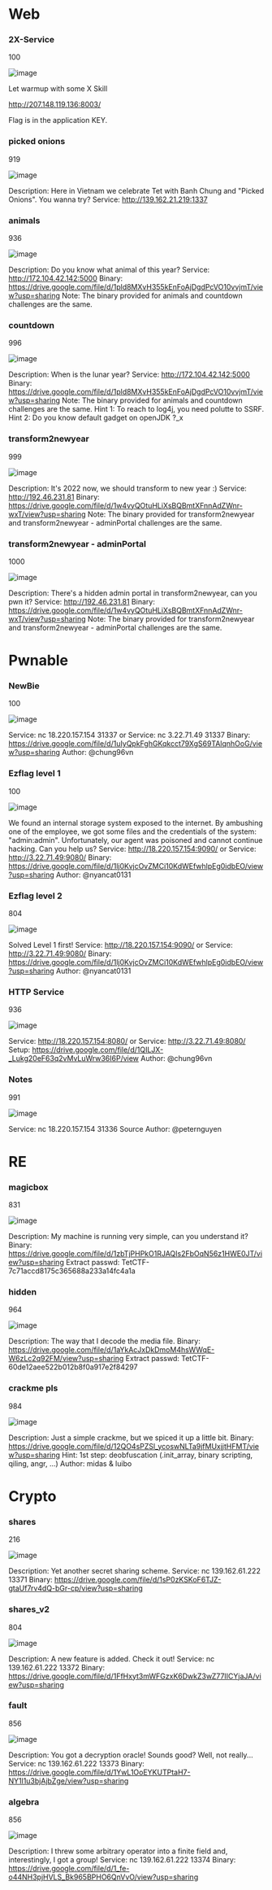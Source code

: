 # Web

### 2X-Service
100

![image](https://user-images.githubusercontent.com/61876488/147883546-53a61907-6a78-4e29-b731-3ea98af468a1.png)

Let warmup with some X Skill

http://207.148.119.136:8003/

Flag is in the application KEY.

### picked onions
919

![image](https://user-images.githubusercontent.com/61876488/147883502-c9eaa3a9-5b52-4814-bdc4-d7b68018829f.png)

Description: Here in Vietnam we celebrate Tet with Banh Chung and "Picked Onions". You wanna try?
Service: http://139.162.21.219:1337

### animals
936

![image](https://user-images.githubusercontent.com/61876488/147883523-0f34d627-acb6-426f-85d5-9363bfbe6f82.png)

Description: Do you know what animal of this year?
Service: http://172.104.42.142:5000
Binary: https://drive.google.com/file/d/1pld8MXvH355kEnFoAjDgdPcVO10vvjmT/view?usp=sharing
Note: The binary provided for animals and countdown challenges are the same.


### countdown
996

![image](https://user-images.githubusercontent.com/61876488/147883483-3a6c6910-f81b-4668-a422-fcf9245c8e0f.png)

Description: When is the lunar year?
Service: http://172.104.42.142:5000
Binary: https://drive.google.com/file/d/1pld8MXvH355kEnFoAjDgdPcVO10vvjmT/view?usp=sharing
Note: The binary provided for animals and countdown challenges are the same.
Hint 1: To reach to log4j, you need polutte to SSRF.
Hint 2: Do you know default gadget on openJDK ?_x

### transform2newyear
999

![image](https://user-images.githubusercontent.com/61876488/147883575-fd38a641-2c08-47ae-97c2-45076dd02772.png)

Description: It's 2022 now, we should transform to new year :)
Service: http://192.46.231.81
Binary: https://drive.google.com/file/d/1w4vyQOtuHLiXsBQBmtXFnnAdZWnr-wxT/view?usp=sharing
Note: The binary provided for transform2newyear and transform2newyear - adminPortal challenges are the same.

### transform2newyear - adminPortal
1000

![image](https://user-images.githubusercontent.com/61876488/147883601-8674764f-2065-4991-8174-b7c020d30787.png)

Description: There's a hidden admin portal in transform2newyear, can you pwn it?
Service: http://192.46.231.81
Binary: https://drive.google.com/file/d/1w4vyQOtuHLiXsBQBmtXFnnAdZWnr-wxT/view?usp=sharing
Note: The binary provided for transform2newyear and transform2newyear - adminPortal challenges are the same.


# Pwnable

### NewBie
100

![image](https://user-images.githubusercontent.com/61876488/147883631-73ddb523-f4cb-4d05-9d9d-16e983563906.png)

Service: nc 18.220.157.154 31337
or
Service: nc 3.22.71.49 31337
Binary: https://drive.google.com/file/d/1uIyQpkFghGKqkcct79XgS69TAlqnhOoG/view?usp=sharing
Author: @chung96vn

### Ezflag level 1
100

![image](https://user-images.githubusercontent.com/61876488/147883672-05612e3c-d3f3-426d-8b43-e792f5c491e4.png)

We found an internal storage system exposed to the internet. By ambushing one of the employee, we got some files and the credentials of the system: "admin:admin". Unfortunately, our agent was poisoned and cannot continue hacking. Can you help us?
Service: http://18.220.157.154:9090/
or
Service: http://3.22.71.49:9080/
Binary: https://drive.google.com/file/d/1lj0KvjcOvZMCi10KdWEfwhlpEg0idbEO/view?usp=sharing
Author: @nyancat0131

### Ezflag level 2
804

![image](https://user-images.githubusercontent.com/61876488/147883719-f6ca0961-13d6-4056-812b-d71970883fb4.png)


Solved Level 1 first!
Service: http://18.220.157.154:9090/
or
Service: http://3.22.71.49:9080/
Binary: https://drive.google.com/file/d/1lj0KvjcOvZMCi10KdWEfwhlpEg0idbEO/view?usp=sharing
Author: @nyancat0131

### HTTP Service
936

![image](https://user-images.githubusercontent.com/61876488/147883744-b8f2ccad-249f-42d3-b3af-ac96163daa35.png)

Service: http://18.220.157.154:8080/
or
Service: http://3.22.71.49:8080/
Setup: https://drive.google.com/file/d/1QILJX-_Lukg20eF63q2vMvLuWrw36I6P/view
Author: @chung96vn

### Notes
991

![image](https://user-images.githubusercontent.com/61876488/147883760-26a4388e-f1bc-4b45-9e35-60353e76a9ae.png)

Service: nc 18.220.157.154 31336
Source
Author: @peternguyen


# RE

### magicbox
831

![image](https://user-images.githubusercontent.com/61876488/147883788-0468d52e-b943-45d3-a8fb-30f5a1659f8b.png)

Description: My machine is running very simple, can you understand it?
Binary: https://drive.google.com/file/d/1zbTjPHPkO1RJAQIs2FbOqN56z1HWE0JT/view?usp=sharing
Extract passwd: TetCTF-7c71accd8175c365688a233a14fc4a1a

### hidden
964

![image](https://user-images.githubusercontent.com/61876488/147883817-502a267e-5fcb-4507-b168-056e796081c8.png)

Description: The way that I decode the media file.
Binary: https://drive.google.com/file/d/1aYkAcJxDkDmoM4hsWWqE-W6zLc2q92FM/view?usp=sharing
Extract passwd: TetCTF-60de12aee522b012b8f0a917e2f84297

### crackme pls
984

![image](https://user-images.githubusercontent.com/61876488/147883832-47339182-e627-44fb-af4f-f90811259fe5.png)

Description: Just a simple crackme, but we spiced it up a little bit.
Binary: https://drive.google.com/file/d/12QO4sPZSl_ycoswNLTa9jfMUxjjtHFMT/view?usp=sharing
Hint: 1st step: deobfuscation (.init_array, binary scripting, qiling, angr, ...)
Author: midas & luibo


# Crypto

### shares
216

![image](https://user-images.githubusercontent.com/61876488/147883845-6ce6c911-a901-4256-bdd7-3dc89a782e34.png)

Description: Yet another secret sharing scheme.
Service: nc 139.162.61.222 13371
Binary: https://drive.google.com/file/d/1sP0zKSKoF6TJZ-gtaUf7rv4dQ-bGr-cp/view?usp=sharing

### shares_v2
804

![image](https://user-images.githubusercontent.com/61876488/147883861-376b2020-7a57-46bb-9cc7-b24a232f747b.png)

Description: A new feature is added. Check it out!
Service: nc 139.162.61.222 13372
Binary: https://drive.google.com/file/d/1FfHxyt3mWFGzxK6DwkZ3wZ77IICYjaJA/view?usp=sharing

### fault
856

![image](https://user-images.githubusercontent.com/61876488/147883886-9b8d11d8-9a37-4f94-a4d3-3f93cffe4d8f.png)

Description: You got a decryption oracle! Sounds good? Well, not really...
Service: nc 139.162.61.222 13373
Binary: https://drive.google.com/file/d/1YwL1OoEYKUTPtaH7-NY1l1u3bjAjbZge/view?usp=sharing

### algebra
856

![image](https://user-images.githubusercontent.com/61876488/147883913-5bde02a2-60fc-4d0c-942c-5664339a47a1.png)

Description: I threw some arbitrary operator into a finite field and, interestingly, I got a group!
Service: nc 139.162.61.222 13374
Binary: https://drive.google.com/file/d/1_fe-o44NH3pjHVLS_Bk965BPHO6QnVvO/view?usp=sharing



